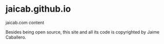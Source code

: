 jaicab.github.io
================

jaicab.com content

Besides being open source, this site and all its code is copyrighted by Jaime Caballero.